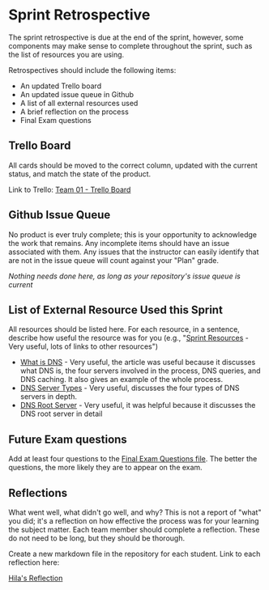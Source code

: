# Sprint Retrospective

The sprint retrospective is due at the end of the sprint, however, some components may make sense to complete throughout the sprint, such as the list of resources you are using.

Retrospectives should include the following items:

- An updated Trello board
- An updated issue queue in Github
- A list of all external resources used
- A brief reflection on the process
- Final Exam questions

## Trello Board

All cards should be moved to the correct column, updated with the current status, and match the state of the product.

Link to Trello: [Team 01 - Trello Board](https://trello.com/b/QKv2eqhH/csc412-sprint4-team1)

## Github Issue Queue

No product is ever truly complete; this is your opportunity to acknowledge the work that remains. Any incomplete items should have an issue associated with them. Any issues that the instructor can easily identify that are not in the issue queue will count against your "Plan" grade.

*Nothing needs done here, as long as your repository's issue queue is current*

## List of External Resource Used this Sprint

All resources should be listed here. For each resource, in a sentence, describe how useful the resource was for you (e.g., "[Sprint Resources](resources.md "Resources for Sprint") - Very useful, lots of links to other resources")

- [What is DNS](https://www.cloudflare.com/learning/dns/what-is-dns/) - Very useful, the article was useful because it discusses what DNS is, the four servers involved in the process, DNS queries, and DNS caching. It also gives an example of the whole process. 
- [DNS Server Types](https://www.cloudflare.com/learning/dns/dns-server-types/#recursive-resolver) - Very useful, discusses the four types of DNS servers in depth. 
- [DNS Root Server](https://www.cloudflare.com/learning/dns/glossary/dns-root-server/) - Very useful, it was helpful because it discusses the DNS root server in detail

## Future Exam questions

Add at least four questions to the [Final Exam Questions file](exam.md "Final Exam Questions file"). The better the questions, the more likely they are to appear on the exam.

## Reflections

What went well, what didn't go well, and why? This is not a report of "what" you did; it's a reflection on how effective the process was for your learning the subject matter. Each team member should complete a reflection. These do not need to be long, but they should be thorough.

Create a new markdown file in the repository for each student. Link to each reflection here:

[Hila's Reflection](Hila.md)
